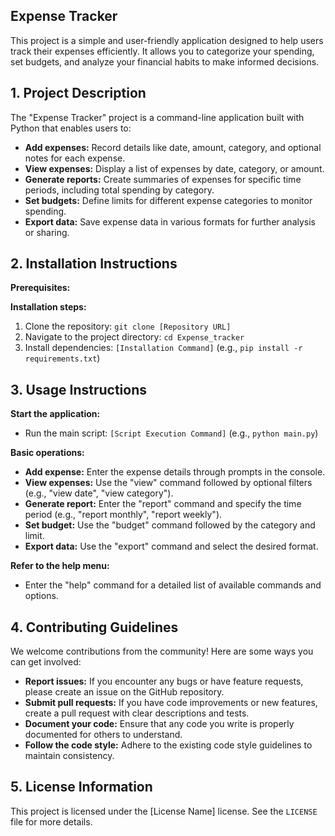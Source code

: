 ## Expense Tracker

This project is a simple and user-friendly application designed to help users track their expenses efficiently.  It allows you to categorize your spending, set budgets, and analyze your financial habits to make informed decisions.

## 1. Project Description

The "Expense Tracker" project is a command-line application built with Python that enables users to:

* **Add expenses:**  Record details like date, amount, category, and optional notes for each expense.
* **View expenses:**  Display a list of expenses by date, category, or amount.
* **Generate reports:**  Create summaries of expenses for specific time periods, including total spending by category.
* **Set budgets:**  Define limits for different expense categories to monitor spending.
* **Export data:**  Save expense data in various formats for further analysis or sharing.

## 2. Installation Instructions

**Prerequisites:**


**Installation steps:**

1. Clone the repository: `git clone [Repository URL]`
2. Navigate to the project directory: `cd Expense_tracker`
3. Install dependencies: `[Installation Command]` (e.g., `pip install -r requirements.txt`)

## 3. Usage Instructions

**Start the application:**

* Run the main script: `[Script Execution Command]` (e.g., `python main.py`)

**Basic operations:**

* **Add expense:**  Enter the expense details through prompts in the console.
* **View expenses:**  Use the "view" command followed by optional filters (e.g., "view date", "view category").
* **Generate report:**  Enter the "report" command and specify the time period (e.g., "report monthly", "report weekly").
* **Set budget:**  Use the "budget" command followed by the category and limit.
* **Export data:**  Use the "export" command and select the desired format.

**Refer to the help menu:**

* Enter the "help" command for a detailed list of available commands and options.

## 4. Contributing Guidelines

We welcome contributions from the community! Here are some ways you can get involved:

* **Report issues:**  If you encounter any bugs or have feature requests, please create an issue on the GitHub repository.
* **Submit pull requests:**  If you have code improvements or new features, create a pull request with clear descriptions and tests.
* **Document your code:**  Ensure that any code you write is properly documented for others to understand.
* **Follow the code style:**  Adhere to the existing code style guidelines to maintain consistency.

## 5. License Information

This project is licensed under the [License Name] license. See the `LICENSE` file for more details.

